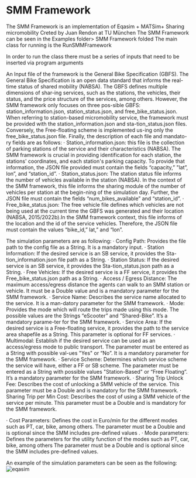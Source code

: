 # SMM Framework

The SMM Framework is an implementation of Eqasim + MATSim+ Sharing micromobility 
Creted by Juan Rendon at TU München
  The SMM Framework can be seen in the Examples folder> SMM Framework folded
 The main class for running is the RunSMMFramework
 
In order to run the class there must be a series of inputs that need to be inserted via program arguments 


An Input file of the framework is the General Bike Specification (GBFS). The General Bike Specification is an open data standard that informs the real-time status of shared mobility (NABSA). The GBFS defines multiple dimensions of shar-ing services, such as the stations, the vehicles, their status, and the price structure of the services, among others. However, the SMM framework only focuses on three pos-sible GBFS: station_information.json, station_status.json, and free_bike_status.json. When referring to station-based micromobility service, the framework must be provided with the station_information.json and sta-tion_status.json files. Conversely, the Free-floating scheme is implemented us-ing only the free_bike_status.json file. Finally, the description of each file and mandato-ry fields are as follows: 
·	Station_information.json: this file is the collection of parking stations of the service and their characteristics (NABSA). The SMM framework is crucial in providing identification for each station, the stations' coordinates, and each station's parking capacity. To provide that information, the JSON file provided must contain the fields “capacity,” "lat”, lon”, and “station_id”. 
·	Station_status.json: The station status file informs the number of vehicles available in the station (NABSA). In the context of the SMM framework, this file informs the sharing module of the number of vehicles per station at the begin-ning of the simulation day. Further, the JSON file must contain the fields “num_bikes_available” and “station_id”. 
·	Free_bike_status.json: The free vehicle file defines which vehicles are not being used at the current time the GBFS was generated and their location (NABSA, 2015/2022b).In the SMM framework context, this file informs of the location and the id of the service vehicles. Therefore, the JSON file must contain the values “bike_id,” lat,” and “lon”. 

The simulation parameters are as following:
·	Config Path: Provides the file path to the config file as a String. It is a mandatory input.
·	Station Information: If the desired service is an SB service, it provides the Sta-tion_information.json file path as a String.
·	Station Status: If the desired service is an SB service, it provides the Sta-tion_status.json path as a String.
·	Free Vehicles: If the desired service is a FF service, it provides the Free_bike_status.json path as a String.
·	Access / Egress Distance: The maximum access/egress distance the agents can walk to an SMM station or vehicle. It must be a Double value and is a mandatory parameter for the SMM framework.
·	Service Name: Describes the service name allocated to the service. It is a man-datory parameter for the SMM framework.
·	Mode: Provides the mode which will route the trips made using this mode. The possible values are the Strings “eScooter” and “Shared-Bike”. It’s a mandatory parame-ter for the SMM framework.
·	Service Area: If the desired service is a Free-floating service, it provides the path to the service area shapefile as a String. This parameter is optional for FF services.
·	Multimodal: Establish if the desired service can be used as an access/egress mode to public transport. The parameter must be entered as a String with possible val-ues "Yes" or “No”. It is a mandatory parameter for the SMM framework.
·	Service Scheme: Determines which service scheme the service will have, either a FF or SB scheme. The parameter must be entered as a String with possible values "Station-Based" or “Free Floating”. It’s a mandatory parameter for the SMM framework.
·	Sharing Trip Unlock Fee: Describes the cost of unlocking a SMM vehicle of the service. This parameter must be a Double and is mandatory for the SMM framework.
·	Sharing Trip per Min Cost: Describes the cost of using a SMM vehicle of the service per minute. This parameter must be a Double and is mandatory for the SMM framework.

·	Cost Parameters: Defines the cost in Euro/min for the different modes such as PT, car, bike, among others. The parameter must be a Double and is optional since the SMM includes pre-defined values .
·	Mode parameters: Defines the parameters for the utility function of the modes such as PT, car, bike, among others The parameter must be a Double and is optional since the SMM includes pre-defined values.

An example of the simulation parameters can be seen as the following:
![eqasim](https://github.com/rendon830/eqasim-java/blob/Clean/parameters.JPG!parameters)
